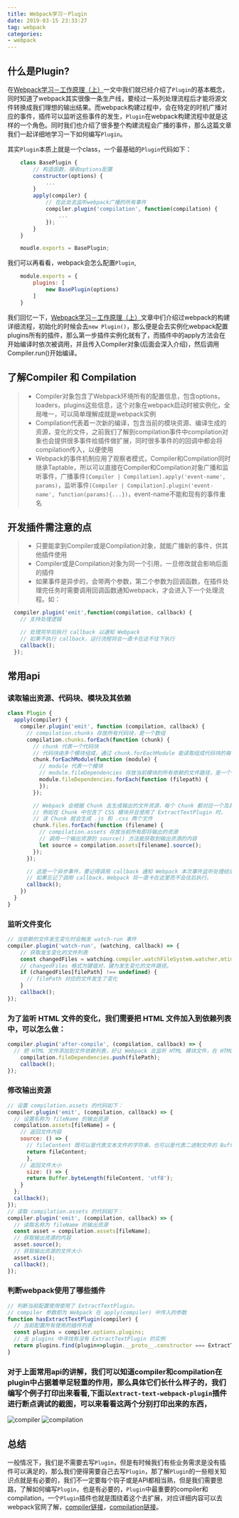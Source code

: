 ```yaml
---
title: Webpack学习－Plugin
date: 2019-03-15 23:33:27
tag: webpack
categories:
- webpack
---
```

## 什么是Plugin?
在[Webpack学习－工作原理（上）](http://wushaobin.top/2019/02/12/webpackPrinciple/)一文中我们就已经介绍了`Plugin`的基本概念，同时知道了webpack其实很像一条生产线，要经过一系列处理流程后才能将源文件转换成我们理想的输出结果。而webpack构建过程中，会在特定的时机广播对应的事件，插件可以监听这些事件的发生，`Plugin`在webpack构建流程中就是这样的一个角色。同时我们也介绍了很多整个构建流程会广播的事件，那么这篇文章我们一起详细地学习一下如何编写`Plugin`。

其实`Plugin`本质上就是一个class，一个最基础的`Plugin`代码如下：
``` javascript
    class BasePlugin {
        // 构造函数，接收options配置
        constructor(options) {
            ...
        }
        apply(compiler) {
            // 在此处去监听webpack广播的所有事件
            compiler.plugin('compilation', function(compilation) {
                ...
            });
        }
    }

    moudle.exports = BasePlugin;
```
我们可以再看看，webpack会怎么配置`Plugin`,
``` javascript
    module.exports = {
        plugins: [
            new BasePlugin(options)
        ]
    }
```
我们回忆一下，[Webpack学习－工作原理（上）](http://wushaobin.top/2019/02/12/webpackPrinciple/)文章中们介绍过webpack的构建详细流程，初始化的时候会去`new Plugin()`，那么便是会去实例化webpack配置plugins所有的插件，那么第一步插件实例化就有了，而插件中的apply方法会在开始编译时依次被调用，并且传入Compiler对象(后面会深入介绍)，然后调用Compiler.run()开始编译。

## 了解Compiler 和 Compilation
> * Compiler对象包含了Webpack环境所有的配置信息，包含options，loaders，plugins这些信息，这个对象在webpack启动时被实例化，全局唯一，可以简单理解成就是webpack实例
> * Compilation代表着一次新的编译，包含当前的模块资源、编译生成的资源，变化的文件，之前我们了解到compilation事件中compilation对象也会提供很多事件给插件做扩展，同时很多事件的的回调中都会将compilation传入，以便使用
> * Webpack的事件机制应用了观察者模式，Compiler和Compilation同时继承Taptable，所以可以直接在Compiler和Compilation对象广播和监听事件，广播事件`[Compiler | Compilation].apply('event-name', params)`，监听事件`[Compiler | Compilation].plugin('event-name', function(params){...})`，event-name不能和现有的事件重名

## 开发插件需注意的点
> * 只要能拿到Compiler或是Compilation对象，就能广播新的事件，供其他插件使用
> * Compiler或是Compilation对象为同一个引用，一旦修改就会影响后面的插件
> * 如果事件是异步的，会带两个参数，第二个参数为回调函数，在插件处理完任务时需要调用回调函数通知webpack，才会进入下一个处理流程。如：
```javascript
  compiler.plugin('emit',function(compilation, callback) {
    // 支持处理逻辑

    // 处理完毕后执行 callback 以通知 Webpack 
    // 如果不执行 callback，运行流程将会一直卡在这不往下执行 
    callback();
  });
```
## 常用api
### 读取输出资源、代码块、模块及其依赖
``` javascript
class Plugin {
  apply(compiler) {
    compiler.plugin('emit', function (compilation, callback) {
      // compilation.chunks 存放所有代码块，是一个数组
      compilation.chunks.forEach(function (chunk) {
        // chunk 代表一个代码块
        // 代码块由多个模块组成，通过 chunk.forEachModule 能读取组成代码块的每个模块
        chunk.forEachModule(function (module) {
          // module 代表一个模块
          // module.fileDependencies 存放当前模块的所有依赖的文件路径，是一个数组
          module.fileDependencies.forEach(function (filepath) {
          });
        });

        // Webpack 会根据 Chunk 去生成输出的文件资源，每个 Chunk 都对应一个及其以上的输出文件
        // 例如在 Chunk 中包含了 CSS 模块并且使用了 ExtractTextPlugin 时，
        // 该 Chunk 就会生成 .js 和 .css 两个文件
        chunk.files.forEach(function (filename) {
          // compilation.assets 存放当前所有即将输出的资源
          // 调用一个输出资源的 source() 方法能获取到输出资源的内容
          let source = compilation.assets[filename].source();
        });
      });

      // 这是一个异步事件，要记得调用 callback 通知 Webpack 本次事件监听处理结束。
      // 如果忘记了调用 callback，Webpack 将一直卡在这里而不会往后执行。
      callback();
    })
  }
}
```
### 监听文件变化
``` javascript
// 当依赖的文件发生变化时会触发 watch-run 事件
compiler.plugin('watch-run', (watching, callback) => {
    // 获取发生变化的文件列表
    const changedFiles = watching.compiler.watchFileSystem.watcher.mtimes;
    // changedFiles 格式为键值对，键为发生变化的文件路径。
    if (changedFiles[filePath] !== undefined) {
      // filePath 对应的文件发生了变化
    }
    callback();
});
```
###  为了监听 HTML 文件的变化，我们需要把 HTML 文件加入到依赖列表中，可以怎么做：
``` javascript
compiler.plugin('after-compile', (compilation, callback) => {
  // 把 HTML 文件添加到文件依赖列表，好让 Webpack 去监听 HTML 模块文件，在 HTML 模版文件发生变化时重新启动一次编译
    compilation.fileDependencies.push(filePath);
    callback();
});
```
### 修改输出资源
``` javascript
// 设置 compilation.assets 的代码如下：
compiler.plugin('emit', (compilation, callback) => {
  // 设置名称为 fileName 的输出资源
  compilation.assets[fileName] = {
    // 返回文件内容
    source: () => {
      // fileContent 既可以是代表文本文件的字符串，也可以是代表二进制文件的 Buffer
      return fileContent;
      },
    // 返回文件大小
      size: () => {
      return Buffer.byteLength(fileContent, 'utf8');
    }
  };
  callback();
});
// 读取 compilation.assets 的代码如下：
compiler.plugin('emit', (compilation, callback) => {
  // 读取名称为 fileName 的输出资源
  const asset = compilation.assets[fileName];
  // 获取输出资源的内容
  asset.source();
  // 获取输出资源的文件大小
  asset.size();
  callback();
});
```
### 判断webpack使用了哪些插件
```javascript
// 判断当前配置使用使用了 ExtractTextPlugin，
// compiler 参数即为 Webpack 在 apply(compiler) 中传入的参数
function hasExtractTextPlugin(compiler) {
  // 当前配置所有使用的插件列表
  const plugins = compiler.options.plugins;
  // 去 plugins 中寻找有没有 ExtractTextPlugin 的实例
  return plugins.find(plugin=>plugin.__proto__.constructor === ExtractTextPlugin) != null;
}
```
### 对于上面常用api的讲解，我们可以知道compiler和compilation在plugin中占据着举足轻重的作用，那么具体它们长什么样子的，我们编写个例子打印出来看看,下面以`extract-text-webpack-plugin`插件进行断点调试的截图，可以来看看这两个分别打印出来的东西，
![compiler](http://bin-blog.oss-cn-shenzhen.aliyuncs.com/webpack/1.png)
![compilation](http://bin-blog.oss-cn-shenzhen.aliyuncs.com/webpack/2.png)

## 总结
一般情况下，我们是不需要去写`Plugin`，但是有时候我们有些业务需求是没有插件可以满足的，那么我们便得需要自己去写`Plugin`，那了解`Plugin`的一些相关知识点就是有必要的，我们不一定要每个钩子或是API都相当熟，但是我们需要思路，了解如何编写`Plugin`，也是有必要的，`Plugin`中最重要的compiler和compilation，一个`Plugin`插件也就是围绕着这个去扩展，对应详细内容可以去webpack官网了解，[compiler链接](https://webpack.docschina.org/api/compiler-hooks/)，[compilation链接](https://webpack.docschina.org/api/compilation-hooks/)。